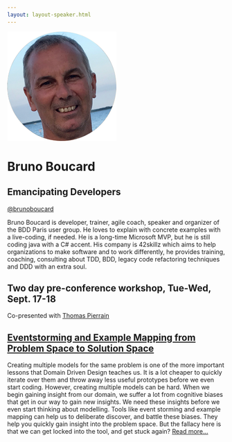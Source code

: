 ```yaml
---
layout: layout-speaker.html
---
```

<div class="container section featured-speaker">
  <div class="row">
    <div class="col-xs-12 col-sm-2 img-container">
      <img class="speaker-page-img" src="../img/speakers/Bruno-Boucard-ON.png">
    </div>
    <div class="col-xs-12 col-sm-10 copy-container">
        <h1 class="speaker-header">Bruno Boucard</h1>
      <h2 class="speaker-subtitle">Emancipating Developers</h2>
      <p class="copy"><a class="speaker-handle" href="https://twitter.com/brunoboucard" target="_blank">@brunoboucard</a></p>
        <p class="copy">Bruno Boucard is developer, trainer, agile coach, speaker and organizer of the BDD Paris user group. He loves to explain with concrete examples with a live-coding, if needed. He is a long-time Microsoft MVP, but he is still coding java with a C# accent. His company is 42skillz which aims to help organizations to make software and to work differently, he provides training, coaching, consulting about TDD, BDD, legacy code refactoring techniques and DDD with an extra soul.</p>
        <h2 class="speaker-subheader">Two day pre-conference workshop, Tue-Wed, Sept. 17-18</h2>
        <p class="copy">Co-presented with <a href="thomas-pierrain.html">Thomas Pierrain</a></p>
      <h2 class="speaker-subheader"><a href="../workshops/eventstorming-and-example-mapping-from-problem-space-to-solution-space.html">Eventstorming and Example Mapping from Problem Space to Solution Space</a></h2>
      <p class="copy">Creating multiple models for the same problem is one of the more important lessons that Domain Driven Design teaches us. It is a lot cheaper to quickly iterate over them and throw away less useful prototypes before we even start coding. However, creating multiple models can be hard. When we begin gaining insight from our domain, we suffer a lot from cognitive biases that get in our way to gain new insights. We need these insights before we even start thinking about modelling. Tools like event storming and example mapping can help us to deliberate discover, and battle these biases. They help you quickly gain insight into the problem space. But the fallacy here is that we can get locked into the tool, and get stuck again? <a href="../workshops/eventstorming-and-example-mapping-from-problem-space-to-solution-space.html">Read more...</a></p>
    </div>
  </div>
</div>